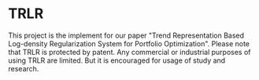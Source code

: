 # TRLR
This project is the implement for our paper "Trend Representation Based Log-density Regularization System for Portfolio Optimization".
Please note that TRLR is protected by patent. Any commercial or industrial purposes of using TRLR are limited. But it is encouraged for usage of study and research.
